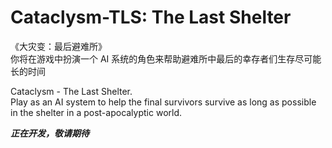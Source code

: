 # Cataclysm-TLS: The Last Shelter

《大灾变：最后避难所》  
你将在游戏中扮演一个 AI 系统的角色来帮助避难所中最后的幸存者们生存尽可能长的时间

Cataclysm - The Last Shelter.  
Play as an AI system to help the final survivors survive as long as possible in the shelter in a post-apocalyptic world.

***正在开发，敬请期待***